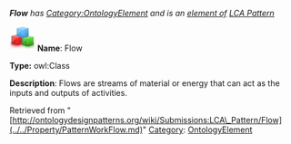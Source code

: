 ___Flow__ has [Category:OntologyElement](../../Category/OntologyElement.md "Category:OntologyElement") and is an [element of](../../Property/ElementOf.md "Property:ElementOf") [LCA Pattern](../../Submissions/LCA_Pattern.md "Submissions:LCA Pattern")_


  




[![Class](../../images/thumb/2/27/Class.gif/45px-Class.gif)](../../Image/Class.gif.md "Class")
__Name__: Flow 


__Type:__ owl:Class 


__Description__: Flows are streams of material or energy that can act as the inputs and outputs of activities. 





Retrieved from "[http://ontologydesignpatterns.org/wiki/Submissions:LCA\_Pattern/Flow](../../Property/PatternWorkFlow.md)"
 [Category](http://ontologydesignpatterns.org/wiki/Special:Categories "Special:Categories"): [OntologyElement](../../Category/OntologyElement.md "Category:OntologyElement")